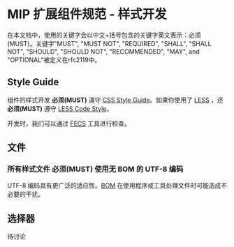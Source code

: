 MIP 扩展组件规范 - 样式开发
==============

在本文档中，使用的关键字会以中文+括号包含的关键字英文表示：必须(MUST)。关键字"MUST", "MUST NOT", "REQUIRED", "SHALL", "SHALL NOT", "SHOULD", "SHOULD NOT", "RECOMMENDED", "MAY", and "OPTIONAL"被定义在rfc2119中。


Style Guide
------

组件的样式开发 **必须(MUST)** 遵守 [CSS Style Guide](https://github.com/ecomfe/spec/blob/master/css-style-guide.md)。如果你使用了 [LESS](http://lesscss.org/) ，还 **必须(MUST)** 遵守 [LESS Code Style](https://github.com/ecomfe/spec/blob/master/less-code-style.md)。

开发时，我们可以通过 [FECS](http://fecs.baidu.com/) 工具进行检查。



文件
----

### 所有样式文件 **必须(MUST)** 使用无 BOM 的 UTF-8 编码

UTF-8 编码具有更广泛的适应性。[BOM](https://en.wikipedia.org/wiki/Byte_order_mark) 在使用程序或工具处理文件时可能造成不必要的干扰。



选择器
-----


待讨论
